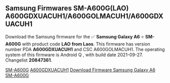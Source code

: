 <h2>Samsung Firmwares SM-A600G(LAO) A600GDXUACUH1/A600GOLMACUH1/A600GDXUACUH1</h2>
Download the Samsung firmware for the ✅ <strong>Samsung Galaxy A6 </strong> ⭐ <strong>SM-A600G</strong> with product code <strong>LAO</strong> <strong> from Laos</strong>. This firmware has version number PDA <strong>A600GDXUACUH1</strong> and CSC A600GOLMACUH1. The operating system of this firmware is Android Q , with build date 2021-09-27. Changelist <strong>20847361</strong>.


[SM-A600G](https://samfirm.shop/samsung/model/SM-A600G)
[A600GDXUACUH1](https://samfirm.shop/samsung/pda/A600GDXUACUH1)
[Download Firmware Samsung Galaxy A6 SM-A600G](https://samfirm.shop/samsung/firmware/460586)
